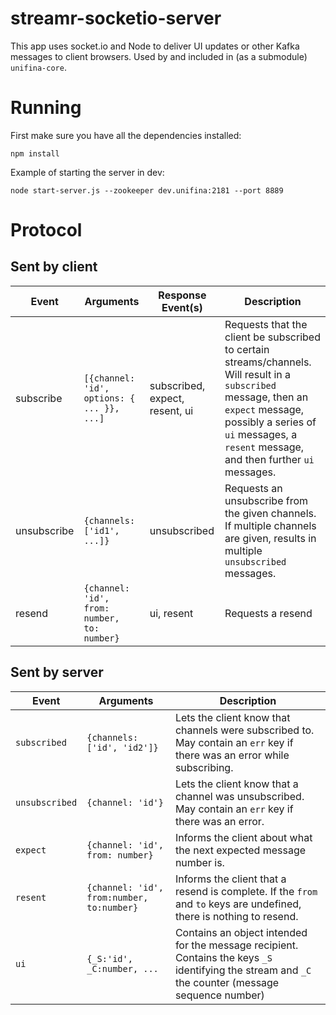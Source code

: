 # streamr-socketio-server

This app uses socket.io and Node to deliver UI updates or other Kafka messages to client browsers. Used by and included in (as a submodule) `unifina-core`.

# Running

First make sure you have all the dependencies installed:

`npm install`

Example of starting the server in dev:

`node start-server.js --zookeeper dev.unifina:2181 --port 8889`

# Protocol

## Sent by client

Event     | Arguments | Response Event(s) | Description
--------- | -------- | ----------- | ----
subscribe | `[{channel: 'id', options: { ... }}, ...]` | subscribed, expect, resent, ui | Requests that the client be subscribed to certain streams/channels. Will result in a `subscribed` message, then an `expect` message, possibly a series of `ui` messages, a `resent` message, and then further `ui` messages.
unsubscribe | `{channels: ['id1', ...]}` | unsubscribed | Requests an unsubscribe from the given channels. If multiple channels are given, results in multiple `unsubscribed` messages.
resend | `{channel: 'id', from: number, to: number}` | ui, resent | Requests a resend

## Sent by server

Event     | Arguments | Description
--------- | -------- |  ----
`subscribed` | `{channels: ['id', 'id2']}` | Lets the client know that channels were subscribed to. May contain an `err` key if there was an error while subscribing.
`unsubscribed` | `{channel: 'id'}` | Lets the client know that a channel was unsubscribed. May contain an `err` key if there was an error.
`expect` | `{channel: 'id', from: number}` | Informs the client about what the next expected message number is. 
`resent` | `{channel: 'id', from:number, to:number}` | Informs the client that a resend is complete. If the `from` and `to` keys are undefined, there is nothing to resend.
`ui` | `{_S:'id', _C:number, ...` | Contains an object intended for the message recipient. Contains the keys `_S` identifying the stream and `_C` the counter (message sequence number)


